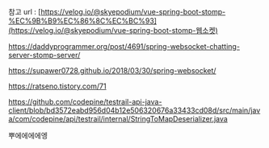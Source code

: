 참고 url : [https://velog.io/@skyepodium/vue-spring-boot-stomp-%EC%9B%B9%EC%86%8C%EC%BC%93](https://velog.io/@skyepodium/vue-spring-boot-stomp-웹소켓)





https://daddyprogrammer.org/post/4691/spring-websocket-chatting-server-stomp-server/





https://supawer0728.github.io/2018/03/30/spring-websocket/



https://ratseno.tistory.com/71



https://github.com/codepine/testrail-api-java-client/blob/bd3572eabd956d04b12e506320676a33433cd08d/src/main/java/com/codepine/api/testrail/internal/StringToMapDeserializer.java

뿌에에에에엥